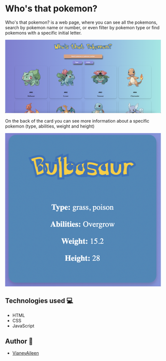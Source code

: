 # Who's that pokemon?

Who's that pokemon? is a web page, where you can see all the pokemons, search by pokemon name or number, or even filter by pokemon type or find pokemons with a specific initial letter.

![](/Computer%20Science/Proyectos/ProyectoFinal/assets/img/pokedex.png)

On the back of the card you can see more information about a specific pokemon (type, abilities, weight and height)

![](/Computer%20Science/Proyectos/ProyectoFinal/assets/img/bulbasaur.png)

## Technologies used :computer:
- HTML
- CSS
- JavaScript

## Author :bust_in_silhouette:
-  [VianeyAileen]( https://github.com/VianeyAileen )